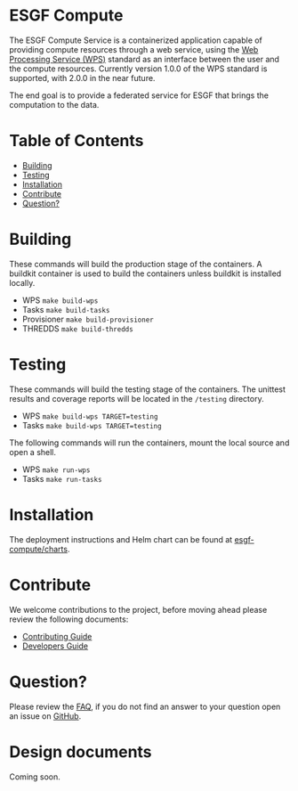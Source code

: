 # ESGF Compute
The ESGF Compute Service is a containerized application capable of providing compute resources through a web service, using the [Web Processing Service (WPS)](http://www.opengeospatial.org/standards/wps) standard as an interface between the user and the compute resources. Currently version 1.0.0 of the WPS standard is supported, with 2.0.0 in the near future.

The end goal is to provide a federated service for ESGF that brings the computation to the data.

Table of Contents
=================

* [Building](#building)
* [Testing](#testing)
* [Installation](#installation)
* [Contribute](#contribute)
* [Question?](#question)

# Building

These commands will build the production stage of the containers. A buildkit container is used to build the containers unless buildkit is installed locally.

* WPS `make build-wps`
* Tasks `make build-tasks`
* Provisioner `make build-provisioner`
* THREDDS `make build-thredds`

# Testing

These commands will build the testing stage of the containers. The unittest results and coverage reports will be located in the `/testing` directory.

* WPS `make build-wps TARGET=testing`
* Tasks `make build-wps TARGET=testing`

The following commands will run the containers, mount the local source and open a shell.

* WPS `make run-wps`
* Tasks `make run-tasks`

# Installation

The deployment instructions and Helm chart can be found at [esgf-compute/charts](https://github.com/esgf-compute/charts).

# Contribute
We welcome contributions to the project, before moving ahead please review the following documents:

* [Contributing Guide](CONTRIBUTING.md)
* [Developers Guide](DEVELOPER.md)

# Question?
Please review the [FAQ](FAQ.md), if you do not find an answer to your question open an issue on [GitHub](https://github.com/ESGF/esgf-compute-wps/issues/new).

# Design documents
Coming soon.
